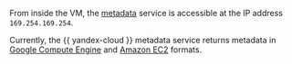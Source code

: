 From inside the VM, the [metadata](../compute/concepts/vm-metadata.md) service is accessible at the IP address `169.254.169.254`.

Currently, the {{ yandex-cloud }} metadata service returns metadata in [Google Compute Engine](../compute/operations/vm-info/get-info.md#gce-metadata) and [Amazon EC2](../compute/operations/vm-info/get-info.md#ec2-metadata) formats.

